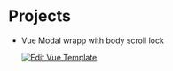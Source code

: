 # Projects
- Vue Modal wrapp with body scroll lock

  [![Edit Vue Template](https://codesandbox.io/static/img/play-codesandbox.svg)](https://codesandbox.io/s/vue-template-f6vwj?fontsize=14)
